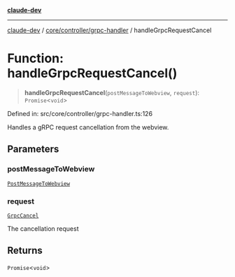[**claude-dev**](../../../../README.md)

***

[claude-dev](../../../../README.md) / [core/controller/grpc-handler](../README.md) / handleGrpcRequestCancel

# Function: handleGrpcRequestCancel()

> **handleGrpcRequestCancel**(`postMessageToWebview`, `request`): `Promise`\<`void`\>

Defined in: src/core/controller/grpc-handler.ts:126

Handles a gRPC request cancellation from the webview.

## Parameters

### postMessageToWebview

[`PostMessageToWebview`](../type-aliases/PostMessageToWebview.md)

### request

[`GrpcCancel`](../../../../shared/WebviewMessage/type-aliases/GrpcCancel.md)

The cancellation request

## Returns

`Promise`\<`void`\>
